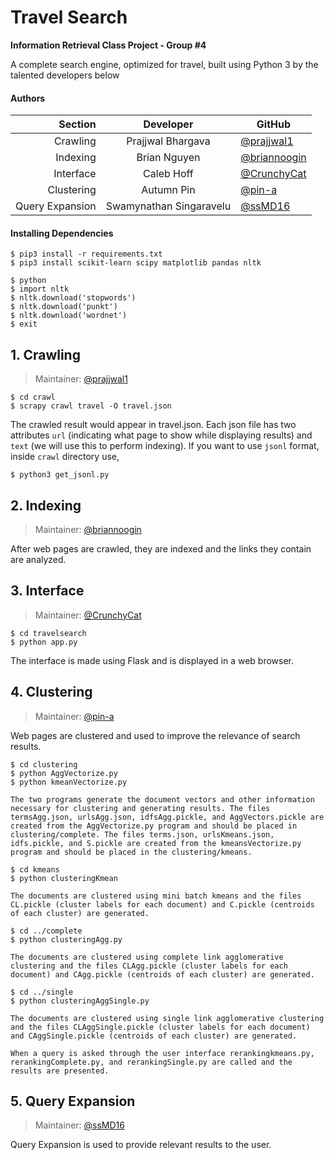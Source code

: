 # Travel Search
**Information Retrieval Class Project - Group #4**

A complete search engine, optimized for travel, built using Python 3 by the talented developers below

#### Authors
|         Section |        Developer        | GitHub                                         |
|----------------:|:-----------------------:|------------------------------------------------|
|        Crawling |    Prajjwal Bhargava    | [@prajjwal1](https://github.com/prajjwal1)     |
|        Indexing |       Brian Nguyen      | [@briannoogin](https://github.com/briannoogin) |
|       Interface |        Caleb Hoff       | [@CrunchyCat](https://github.com/CrunchyCat)   |
|      Clustering |        Autumn Pin       | [@pin-a](https://github.com/pin-a)             |
| Query Expansion | Swamynathan Singaravelu | [@ssMD16](https://github.com/ssMD16)           |

#### Installing Dependencies
```
$ pip3 install -r requirements.txt
$ pip3 install scikit-learn scipy matplotlib pandas nltk

$ python 
$ import nltk
$ nltk.download('stopwords')
$ nltk.download('punkt')
$ nltk.download('wordnet')
$ exit
```

## 1. Crawling
> Maintainer: [@prajjwal1](https://github.com/prajjwal1)

```
$ cd crawl
$ scrapy crawl travel -O travel.json
```
The crawled result would appear in travel.json. Each json file has two attributes `url` (indicating what page to show while displaying results) and `text` (we will use this to perform indexing).
If you want to use `jsonl` format, inside `crawl` directory use,
```
$ python3 get_jsonl.py
```

## 2. Indexing
> Maintainer: [@briannoogin](https://github.com/briannoogin)

After web pages are crawled, they are indexed and the links they contain are analyzed.

## 3. Interface
> Maintainer: [@CrunchyCat](https://github.com/CrunchyCat)

```
$ cd travelsearch
$ python app.py
```
The interface is made using Flask and is displayed in a web browser.

## 4. Clustering
> Maintainer: [@pin-a](https://github.com/pin-a)

Web pages are clustered and used to improve the relevance of search results.
```
$ cd clustering
$ python AggVectorize.py
$ python kmeanVectorize.py

The two programs generate the document vectors and other information necessary for clustering and generating results. The files termsAgg.json, urlsAgg.json, idfsAgg.pickle, and AggVectors.pickle are created from the AggVectorize.py program and should be placed in clustering/complete. The files terms.json, urlsKmeans.json, idfs.pickle, and S.pickle are created from the kmeansVectorize.py program and should be placed in the clustering/kmeans. 

$ cd kmeans 
$ python clusteringKmean

The documents are clustered using mini batch kmeans and the files CL.pickle (cluster labels for each document) and C.pickle (centroids of each cluster) are generated. 

$ cd ../complete 
$ python clusteringAgg.py

The documents are clustered using complete link agglomerative clustering and the files CLAgg.pickle (cluster labels for each document) and CAgg.pickle (centroids of each cluster) are generated. 

$ cd ../single 
$ python clusteringAggSingle.py

The documents are clustered using single link agglomerative clustering and the files CLAggSingle.pickle (cluster labels for each document) and CAggSingle.pickle (centroids of each cluster) are generated. 

When a query is asked through the user interface rerankingkmeans.py, rerankingComplete.py, and rerankingSingle.py are called and the results are presented. 
```
## 5. Query Expansion
> Maintainer: [@ssMD16](https://github.com/ssMD16)

Query Expansion is used to provide relevant results to the user.
